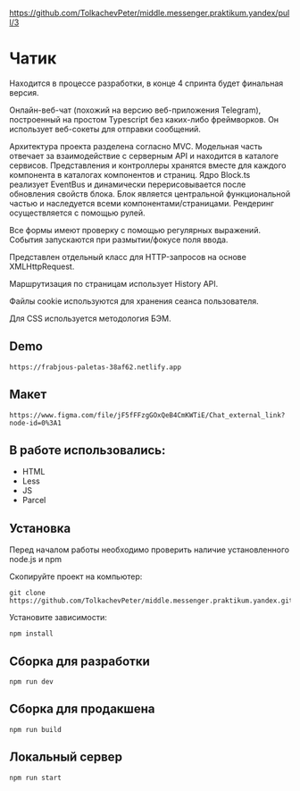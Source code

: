 https://github.com/TolkachevPeter/middle.messenger.praktikum.yandex/pull/3

# Чатик
Находится в процессе разработки, в конце 4 спринта будет финальная версия.

Онлайн-веб-чат (похожий на версию веб-приложения Telegram), построенный на простом Typescript без каких-либо фреймворков. Он использует веб-сокеты для отправки сообщений.

Архитектура проекта разделена согласно MVC. Модельная часть отвечает за взаимодействие с серверным API и находится в каталоге сервисов. Представления и контроллеры хранятся вместе для каждого компонента в каталогах компонентов и страниц. Ядро Block.ts реализует EventBus и динамически перерисовывается после обновления свойств блока. Блок является центральной функциональной частью и наследуется всеми компонентами/страницами. Рендеринг осуществляется с помощью рулей.

Все формы имеют проверку с помощью регулярных выражений. События запускаются при размытии/фокусе поля ввода.

Представлен отдельный класс для HTTP-запросов на основе XMLHttpRequest.

Маршрутизация по страницам использует History API.

Файлы cookie используются для хранения сеанса пользователя.

Для CSS используется методология БЭМ.

## Demo

```
https://frabjous-paletas-38af62.netlify.app
```


## Макет

```
https://www.figma.com/file/jF5fFFzgGOxQeB4CmKWTiE/Chat_external_link?node-id=0%3A1
```

## В работе использовались:

- HTML
- Less
- JS
- Parcel


## Установка

Перед началом работы необходимо проверить наличие установленного node.js и npm

Скопируйте проект на компьютер:

```
git clone https://github.com/TolkachevPeter/middle.messenger.praktikum.yandex.git
```

Установите зависимости:

```
npm install
```

## Сборка для разработки

```
npm run dev
```

## Сборка для продакшена

```
npm run build
```

## Локальный сервер

```
npm run start
```


